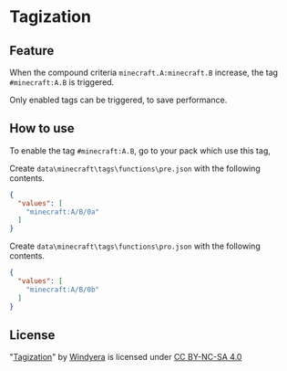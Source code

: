# Tagization

## Feature

When the compound criteria `minecraft.A:minecraft.B` increase, the tag `#minecraft:A.B` is triggered.

Only enabled tags can be triggered, to save performance.

## How to use

To enable the tag `#minecraft:A.B`, go to your pack which use this tag,

Create `data\minecraft\tags\functions\pre.json` with the following contents.

```json
{
  "values": [
    "minecraft:A/B/0a"
  ]
}
```

Create `data\minecraft\tags\functions\pro.json` with the following contents.

```json
{
  "values": [
    "minecraft:A/B/0b"
  ]
}
```

## License

"[Tagization](https://github.com/Windyera/Tagization)" by [Windyera](https://github.com/Windyera) is licensed under [CC BY-NC-SA 4.0](https://creativecommons.org/licenses/by-nc-sa/4.0/)